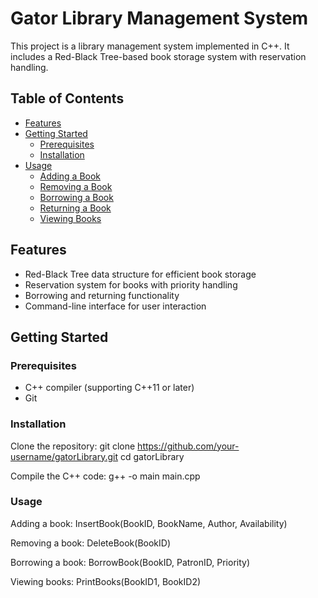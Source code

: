 # Gator Library Management System

This project is a library management system implemented in C++. It includes a Red-Black Tree-based book storage system with reservation handling.

## Table of Contents

- [Features](#features)
- [Getting Started](#getting-started)
  - [Prerequisites](#prerequisites)
  - [Installation](#installation)
- [Usage](#usage)
  - [Adding a Book](#adding-a-book)
  - [Removing a Book](#removing-a-book)
  - [Borrowing a Book](#borrowing-a-book)
  - [Returning a Book](#returning-a-book)
  - [Viewing Books](#viewing-books)

## Features

- Red-Black Tree data structure for efficient book storage
- Reservation system for books with priority handling
- Borrowing and returning functionality
- Command-line interface for user interaction

## Getting Started

### Prerequisites

- C++ compiler (supporting C++11 or later)
- Git

### Installation

Clone the repository:
   git clone https://github.com/your-username/gatorLibrary.git
   cd gatorLibrary

Compile the C++ code:
  g++ -o main main.cpp

### Usage

Adding a book:
  InsertBook(BookID, BookName, Author, Availability)

Removing a book:
  DeleteBook(BookID)
  
Borrowing a book:
  BorrowBook(BookID, PatronID, Priority)

Viewing books:
  PrintBooks(BookID1, BookID2)
  



